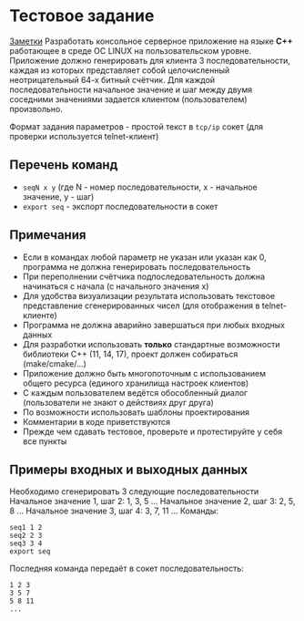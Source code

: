 # Тестовое задание

[Заметки](ANSWER.md)
Разработать консольное серверное приложение на языке **C++** работающее в среде ОС LINUX на пользовательском уровне. Приложение должно генерировать для клиента 3 последовательности, каждая из которых представляет собой целочисленный неотрицательный 64-х битный счётчик. Для каждой последовательности начальное значение и шаг между двумя соседними значениями задается клиентом (пользователем) произвольно.

Формат задания параметров - простой текст в `tcp/ip` сокет (для проверки используется telnet-клиент)

## Перечень команд

* `seqN x y` (где N - номер последовательности, x - начальное значение, y - шаг)
* `export seq` - экспорт последовательности в сокет

## Примечания
* Если в командах любой параметр не указан или указан как 0, программа не должна генерировать последовательность
* При переполнении счётчика подпоследовательность должна начинаться с начала (с начального значения x)
* Для удобства визуализации результата использовать текстовое представление сгенерированных чисел (для отображения в telnet-клиенте)
* Программа не должна аварийно завершаться при любых входных данных
* Для разработки использовать **только** стандартные возможности библиотеки C++ (11, 14, 17), проект должен собираться (make/cmake/...)
* Приложение должно быть многопоточным с использованием общего ресурса (единого хранилища настроек клиентов)
* С каждым пользователем ведётся обособленный диалог (пользователи не знают о действиях друг друга)
* По возможности использовать шаблоны проектирования
* Комментарии в коде приветствуются
* Прежде чем сдавать тестовое, проверьте и протестируйте у себя все пункты

## Примеры входных и выходных данных
Необходимо сгенерировать 3 следующие последовательности
Начальное значение 1, шаг 2: 1, 3, 5 ...
Начальное значение 2, шаг 3: 2, 5, 8 ...
Начальное значение 3, шаг 4: 3, 7, 11 ...
Команды:
```
seq1 1 2
seq2 2 3
seq3 3 4
export seq
```

Последняя команда передаёт в сокет последовательность:
```
1 2 3
3 5 7
5 8 11
...
```
